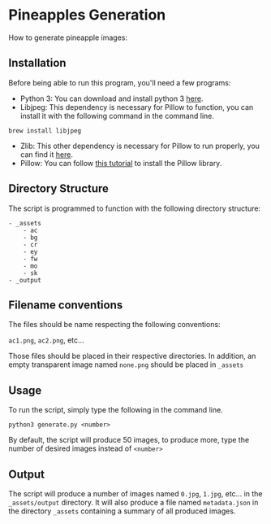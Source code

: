 # Pineapples Generation

How to generate pineapple images:

## Installation

Before being able to run this program, you'll need a few programs:

- Python 3: You can download and install python 3 [here][1].
- Libjpeg: This dependency is necessary for Pillow to function, you can install it with the following command in the command line.

```
brew install libjpeg
```

- Zlib: This other dependency is necessary for Pillow to run properly, you can find it [here][2].
- Pillow: You can follow [this tutorial][4] to install the Pillow library.

[1]: https://www.python.org/downloads/ "Python download page"
[2]: https://www.zlib.net/ "Zlib website"
[4]: https://pillow.readthedocs.io/en/stable/installation.html#basic-installation "Commands to install the Pillow library"

## Directory Structure

The script is programmed to function with the following directory structure:

```
- _assets
	- ac
	- bg
	- cr
	- ey
	- fw
	- mo
	- sk
- _output
```

## Filename conventions

The files should be name respecting the following conventions:

`ac1.png`, `ac2.png`, etc...

Those files should be placed in their respective directories.
In addition, an empty transparent image named `none.png` should be placed in `_assets`

## Usage

To run the script, simply type the following in the command line.
```
python3 generate.py <number>
```

By default, the script will produce 50 images, to produce more, type the number of desired images instead of `<number>`

## Output

The script will produce a number of images named `0.jpg`, `1.jpg`, etc... in the `_assets/output` directory.
It will also produce a file named `metadata.json` in the directory `_assets` containing a summary of all produced images.
